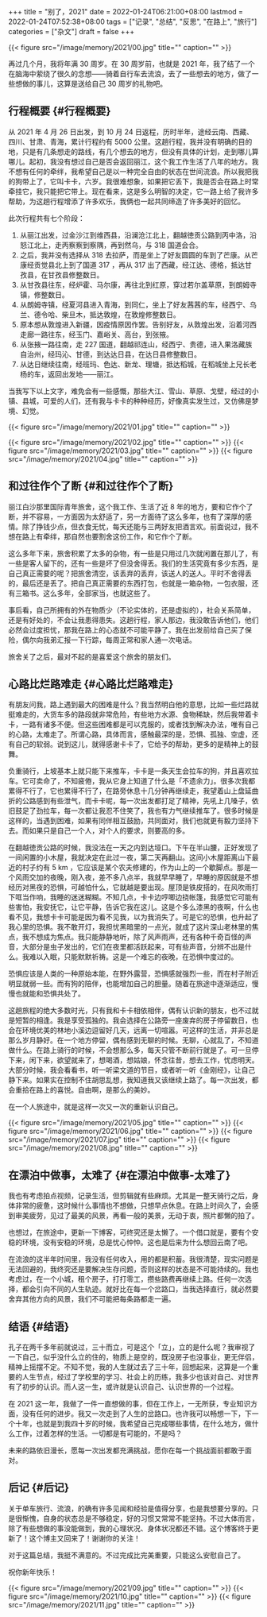 +++
title = "别了，2021"
date = 2022-01-24T06:21:00+08:00
lastmod = 2022-01-24T07:52:38+08:00
tags = ["记录", "总结", "反思", "在路上", "旅行"]
categories = ["杂文"]
draft = false
+++

{{< figure src="/image/memory/2021/00.jpg" title="" caption="" >}}

再过几个月，我将年满 30 周岁。在 30 周岁前，也就是 2021 年，我了结了一个在脑海中萦绕了很久的念想——骑着自行车去流浪，去了一些想去的地方，做了一些想做的事儿，这算是送给自己 30 周岁的礼物吧。


## 行程概要 {#行程概要}

从 2021 年 4 月 26 日出发，到 10 月 24 日返程，历时半年，途经云南、西藏、四川、甘肃、青海，累计行程约有 5000 公里。这趟行程，我并没有明确的目的地，只是有几条想走的路线，有几个想去的地方，但没有具体的计划，走到哪儿算哪儿。起初，我没有想过自己是否会返回丽江，这个我工作生活了八年的地方。我不想有任何的牵绊，我希望自己是以一种完全自由的状态在世间流浪。所以我把我的狗带上了，它叫卡卡，六岁。我很难想象，如果把它丢下，我是否会在路上时常牵挂它，我只能把它带上。现在看来，这是多么明智的决定，它一路上给了我许多帮助，为这趟行程增添了许多欢乐，我俩也一起共同缔造了许多美好的回忆。

此次行程共有七个阶段：

1.  从丽江出发，过金沙江到维西县，沿澜沧江北上，翻越徳贡公路到丙中洛，沿怒江北上，走丙察察到察隅，再到然乌，与 318 国道会合。
2.  之后，我并没有选择从 318 去拉萨，而是坐上了好友圆圆的车到了芒康。从芒康经贡觉县北上到了国道 317 ，再从 317 出了西藏，经江达、德格，抵达甘孜县，在甘孜县修整数日。
3.  从甘孜县往东，经炉霍、马尔康，再往北到红原，穿过若尔盖草原，到朗姆寺镇，修整数日。
4.  从朗姆寺镇，经夏河县进入青海，到同仁，坐上了好友茜茜的车，经西宁、乌兰、德令哈、柴旦木，抵达敦煌，在敦煌修整数日。
5.  原本想从敦煌进入新疆，因疫情原因作罢。告别好友，从敦煌出发，沿着河西走廊一路往东，经玉门、嘉峪关、高台，到张掖。
6.  从张掖一路往南，走 227 国道，翻越祁连山，经西宁、贵德，进入果洛藏族自治州，经玛沁、甘德，到达达日县，在达日县修整数日。
7.  从达日继续往南，经班玛、色达、新龙、理塘，抵达稻城，在稻城坐上兄长老杨的车，返回出发地——丽江。

当我写下以上文字，难免会有一些感慨，那些大江、雪山、草原、戈壁，经过的小镇、县城，可爱的人们，还有我与卡卡的种种经历，好像真实发生过，又仿佛是梦境、幻觉。

{{< figure src="/image/memory/2021/01.jpg" title="" caption="" >}}
<!--more-->
{{< figure src="/image/memory/2021/02.jpg" title="" caption="" >}}
{{< figure src="/image/memory/2021/03.jpg" title="" caption="" >}}
{{< figure src="/image/memory/2021/04.jpg" title="" caption="" >}}


## 和过往作个了断 {#和过往作个了断}

丽江白沙那里国际青年旅舍，这个我工作、生活了近 8 年的地方，要和它作个了断，并不容易，一方面因为太舒适了，另一方面待了这么多年，也有了深厚的感情。除了挣钱少点，但衣食无忧，每天还能与三两好友把酒言欢。前面说过，我不想在路上有牵绊，那自然也要割舍这份工作，和它作个了断。

这么多年下来，旅舍积累了太多的杂物，有一些是只用过几次就闲置在那儿了，有一些是客人留下的，还有一些是坏了但没舍得丢。我们的生活究竟有多少东西，是自己真正需要的呢？把旅舍清空，该丢弃的丢弃，该送人的送人。平时不舍得丢的，最后还是丢了。把自己真正需要的东西打包，也就是一箱杂物，一包衣服，还有三箱书。这么多年，全部家当，也就这些了。

事后看，自己所拥有的外在物质少（不论实体的，还是虚拟的），社会关系简单，还是有好处的，不会让我患得患失。这趟行程，家人那边，我没敢告诉他们，他们必然会过度担忧，那我在路上的心态就不可能平静了。我在出发前给自己买了保险，偶尔向我弟汇报一下行踪，每周正常和家人通一次电话。

旅舍关了之后，最对不起的是喜爱这个旅舍的朋友们。


## 心路比烂路难走 {#心路比烂路难走}

有朋友问我，路上遇到最大的困难是什么？我当然明白他的意思，比如一些烂路就挺难走的，大货车多的路段就非常危险，有些地方水源、食物稀缺，然后我带着卡卡，一路有诸多不便。但这些困难都是可以克服的，或者找到解决办法，唯有自己的心路，太难走了。所谓心路，具体而言，感触最深的是，恐惧、孤独、空虚，还有自己的软弱。说到这儿，就得感谢卡卡了，它给予的帮助，更多的是精神上的鼓舞。

负重骑行，上坡基本上就只能下来推车，卡卡是一条天生会拉车的狗，并且喜欢拉车。它可卖命了，不知疲倦，我从它身上知道了什么是「不遗余力」。很多次我都累得不行了，它也累得不行了，在路旁休息十几分钟再继续走，我望着山上盘延曲折的公路感到有些泄气，而卡卡呢，每一次出发都打足了精神，先吼上几嗓子，依旧鼓足了劲拉车，每一次都让我忍不住笑了，我也有力气继续推车了。很多时候是这样的，当遇到困难，如果有同伴相互鼓励，共同面对，我们也就更有毅力坚持下去。而如果只是自己一个人，对个人的要求，则要高的多。

在翻越徳贡公路的时候，我没法在一天之内到达垭口。下午在半山腰，正好发现了一间闲置的小木屋，我就决定在此过一夜，第二天再翻山。这间小木屋距离山下最近的村子约有 5 km ，它应该是某个农夫修建的，作为山上的一个歇脚点。那是一个风雨交加的夜晚，刚入夜，差不多八点半，我就早早睡了，早睡的原因就是不想经历对黑夜的恐惧，可越怕什么，它就越是要出现。屋顶是铁皮搭的，在风吹雨打下哐当作响，我睡的迷迷糊糊。不知几点，卡卡边哼唧边挠帐篷，我感觉它可能有些害怕，我安抚它，让它平静，告诉它我在这儿。这是个多么漆黑的夜啊，什么也看不见，我想卡卡可能是因为看不见我，以为我消失了。可是它的恐惧，也升起了我心里的恐惧。我不敢开灯，我担忧黑暗里的一点光，就成了这片深山老林里的焦点，我不想成为焦点。我只能静静地听，除了风声雨声，还有各种千奇百怪的声音，大部分是虫子发出的，它们在夜里都活跃起来，可有些声音，分辨不出是什么。我难以入眠，只能默默祈祷。这是一个难忘的夜晚，在恐惧中度过的。

恐惧应该是人类的一种原始本能，在野外露营，恐惧感就强烈一些，而在村子附近明显就弱一些。而有狗的陪伴，也能增加自己的胆量。随着在旅途中逐渐适应，慢慢也就能和恐惧共处了。

这趟旅程的绝大多数时光，只有我和卡卡相依相伴，偶有认识新的朋友，也不过就是短暂的相逢。我是享受孤独的。我会选择在公路旁一座废弃的房子停留数日，也会在环境优美的林地小溪边逗留好几天，远离一切喧嚣。可这样的生活，并非总是那么岁月静好。在一个地方停留，偶有感到无聊的时候。无聊，心就乱了，不知道做什么。在路上骑行的时候，不会想那么多，每天只管不断前行就是了。可一旦停下来，闲下来，欲望就来了，想喝酒，想姑娘，怀念往昔，想去工作，忧虑明天。大部分时候，我会看看书，听一听梁文道的节目，或者听一听《金刚经》，让自己静下来。如果实在控制不住胡思乱想，我知道我又该继续上路了。每一次出发，都会重拾在路上的喜悦。自由啊，是那么的美妙。

在一个人旅途中，就是这样一次又一次的重新认识自己。

{{< figure src="/image/memory/2021/05.jpg" title="" caption="" >}}
{{< figure src="/image/memory/2021/06.jpg" title="" caption="" >}}
{{< figure src="/image/memory/2021/07.jpg" title="" caption="" >}}
{{< figure src="/image/memory/2021/08.jpg" title="" caption="" >}}


## 在漂泊中做事，太难了 {#在漂泊中做事-太难了}

我也有考虑拍点视频，记录生活，但剪辑就有些麻烦。尤其是一整天骑行之后，身体非常的疲惫，这时候什么事情也不想做，只想早点休息。在路上时间久了，会感到审美疲劳，见过了最美的风景，再看一般的美景，无动于衷，照片都懒的拍了。

也想过，在旅途中，更新一下博客，可终究还是太懒了。一个借口就是，要有个安稳的环境，没有安稳的环境，总是忧心忡忡。这也是后来为什么想回云南了吧。

在流浪的这半年时间里，我没有任何收入，用的都是积蓄。我很清楚，现实问题是无法回避的，我终究还是要解决生存问题，否则这样的状态是不可能持续的。我也考虑过，在一个小城，租个房子，打打零工，攒些路费再继续上路。任何一次选择，都会引向不同的人生轨迹。就好比在每一个岔路口，当我选择直行，就必然要舍弃其他方向的风景，我们不可能把每条路都走一遍。


## 结语 {#结语}

孔子在两千多年前就说过，三十而立，可是这个「立」，立的是什么呢？我审视了一下自己，似乎没什么立的住的，物质上是空的，既没房子也没事业，更无伴侣，精神上摇摆不定。不知不觉，我的人生就过去了三十年，回想起来，这算是一个重要的人生节点，经过了学校里的学习、社会上的历练，我多少也该对自己、对世界有了初步的认识。而人这一生，或许就是认识自己、认识世界的一个过程。

在 2021 这一年，我做了一件一直想做的事，但在工作上，一无所获，专业知识方面，没有任何的进步。我又一次走到了人生的岔路口。也许我可以畅想一下，下一个十年，也就是到我四十岁的时候，我希望自己完成哪些事情，在什么地方，做什么工作，过着怎样的生活。一切都是有可能的，不是吗？

未来的路依旧漫长，愿每一次出发都充满挑战，愿你在每一个挑战面前都敢于面对。


## 后记 {#后记}

关于单车旅行、流浪，的确有许多见闻和经验是值得分享，也是我想要分享的。只是很惭愧，自身的状态总是不够稳定，好的习惯又常常不能坚持。不过大体而言，除了有些想做的事没能做到，我的心理状况、身体状况都还不错。这个博客终于更新了！这个博主又回来了！谢谢你的关注！

对于这篇总结，我挺不满意的。不过完成比完美重要，只能这么安慰自己了。

祝你新年快乐！

{{< figure src="/image/memory/2021/09.jpg" title="" caption="" >}}
{{< figure src="/image/memory/2021/10.jpg" title="" caption="" >}}
{{< figure src="/image/memory/2021/11.jpg" title="" caption="" >}}

